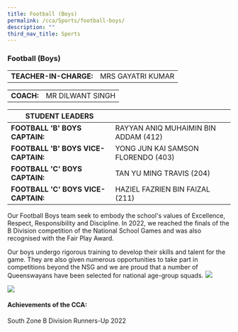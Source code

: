 ```yaml
---
title: Football (Boys)
permalink: /cca/Sports/football-boys/
description: ""
third_nav_title: Sports
---
```

### Football (Boys)

|  	|  	|
|---	|---	|
| **TEACHER-IN-CHARGE:** 	| MRS GAYATRI KUMAR

|  	|  	|
|---	|---	|
| **COACH:** 	| MR DILWANT SINGH 	|

| STUDENT LEADERS 	|  	|
|---	|---	|
| **FOOTBALL 'B' BOYS CAPTAIN:** 	| RAYYAN ANIQ MUHAIMIN BIN ADDAM (412) 	|
| **FOOTBALL 'B' BOYS VICE-CAPTAIN:** 	| YONG JUN KAI SAMSON FLORENDO (403)	|
| **FOOTBALL 'C' BOYS CAPTAIN:** 	| TAN YU MING TRAVIS (204)	|
| **FOOTBALL 'C' BOYS VICE-CAPTAIN:** 	| HAZIEL FAZRIEN BIN FAIZAL (211)	|

Our Football Boys team seek to embody the school's values of Excellence, Respect, Responsibility and Discipline. In 2022, we reached the finals of the B Division competition of the National School Games and was also recognised with the Fair Play Award. 

Our boys undergo rigorous training to develop their skills and talent for the game. They are also given numerous opportunities to take part in competitions beyond the NSG and we are proud that a number of Queenswayans have been selected for national age-group squads.
<img src="https://drive.google.com/uc?export=view&id=1L5j0P-CSDJqPyjgYoI5k-ELIaDASJKMS"><br>


<img src="https://drive.google.com/uc?export=view&id=1JHYw5IK9LOXyyarWVkPoQlv82cW2Fvri">

#### Achievements of the CCA:

South Zone B Division Runners-Up 2022
